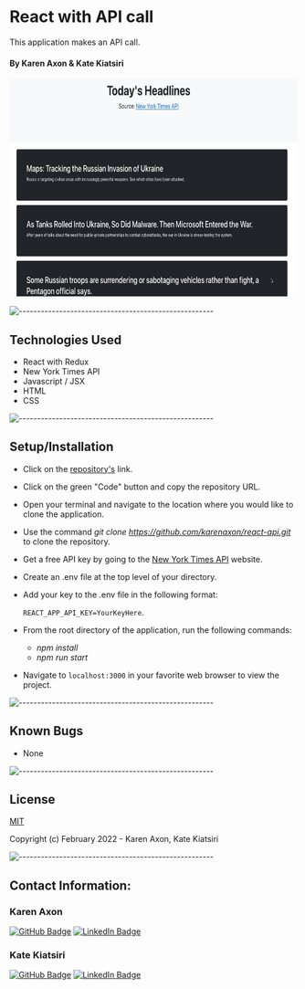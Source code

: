 # React with API call 
This application makes an API call.

#### By Karen Axon & Kate Kiatsiri

<p align="center">
  <img src="./src/images/proj-pic.jpg" height="382px">
</p>

![-----------------------------------------------------](https://raw.githubusercontent.com/andreasbm/readme/master/assets/lines/aqua.png)

## Technologies Used

* React with Redux
* New York Times API
* Javascript / JSX
* HTML
* CSS

![-----------------------------------------------------](https://raw.githubusercontent.com/andreasbm/readme/master/assets/lines/aqua.png)

## Setup/Installation 

* Click on the [repository's](https://github.com/karenaxon/react-api.git) link.
* Click on the green "Code" button and copy the repository URL.
* Open your terminal and navigate to the location where you would like to clone the application.
* Use the command _git clone https://github.com/karenaxon/react-api.git_ to clone the repository.
* Get a free API key by going to the [New York Times API](https://developer.nytimes.com) website.
* Create an .env file at the top level of your directory.
* Add your key to the .env file in the following format:
  
  ```REACT_APP_API_KEY=YourKeyHere```.
* From the root directory of the application, run the following commands:
  - _npm install_
  - _npm run start_
* Navigate to ```localhost:3000``` in your favorite web browser to view the project.

![-----------------------------------------------------](https://raw.githubusercontent.com/andreasbm/readme/master/assets/lines/aqua.png)

## Known Bugs
* None

![-----------------------------------------------------](https://raw.githubusercontent.com/andreasbm/readme/master/assets/lines/aqua.png)

## License

[MIT](https://choosealicense.com/licenses/mit/)

Copyright (c) February 2022 - Karen Axon, Kate Kiatsiri

![-----------------------------------------------------](https://raw.githubusercontent.com/andreasbm/readme/master/assets/lines/aqua.png)


## Contact Information:

<h3>Karen Axon</h3>

[![GitHub Badge](https://img.shields.io/badge/GitHub-100000?style=for-the-badge&logo=github&logoColor=white)](https://github.com/karenaxon)
[![LinkedIn Badge](https://img.shields.io/badge/LinkedIn-0077B5?style=for-the-badge&logo=linkedin&logoColor=white)](https://www.linkedin.com/in/kaxon)

<h3>Kate Kiatsiri</h3>

[![GitHub Badge](https://img.shields.io/badge/GitHub-100000?style=for-the-badge&logo=github&logoColor=white)](https://github.com/keidsiri)
[![LinkedIn Badge](https://img.shields.io/badge/LinkedIn-0077B5?style=for-the-badge&logo=linkedin&logoColor=white)](https://www.linkedin.com/in/kiatsiri)
